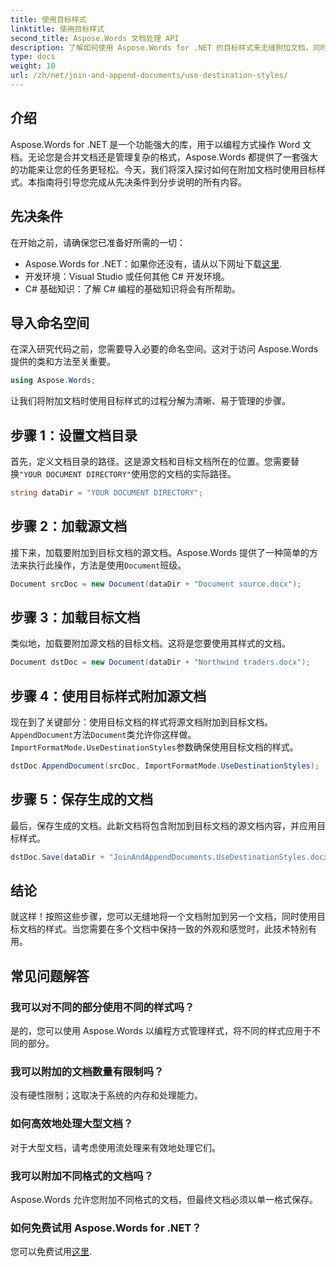 ```yaml
---
title: 使用目标样式
linktitle: 使用目标样式
second_title: Aspose.Words 文档处理 API
description: 了解如何使用 Aspose.Words for .NET 的目标样式来无缝附加文档，同时保持一致的格式。
type: docs
weight: 10
url: /zh/net/join-and-append-documents/use-destination-styles/
---
```

## 介绍

Aspose.Words for .NET 是一个功能强大的库，用于以编程方式操作 Word 文档。无论您是合并文档还是管理复杂的格式，Aspose.Words 都提供了一套强大的功能来让您的任务更轻松。今天，我们将深入探讨如何在附加文档时使用目标样式。本指南将引导您完成从先决条件到分步说明的所有内容。

## 先决条件

在开始之前，请确保您已准备好所需的一切：

-  Aspose.Words for .NET：如果你还没有，请从以下网址下载[这里](https://releases.aspose.com/words/net/).
- 开发环境：Visual Studio 或任何其他 C# 开发环境。
- C# 基础知识：了解 C# 编程的基础知识将会有所帮助。

## 导入命名空间

在深入研究代码之前，您需要导入必要的命名空间。这对于访问 Aspose.Words 提供的类和方法至关重要。

```csharp
using Aspose.Words;
```

让我们将附加文档时使用目标样式的过程分解为清晰、易于管理的步骤。

## 步骤 1：设置文档目录

首先，定义文档目录的路径。这是源文档和目标文档所在的位置。您需要替换`"YOUR DOCUMENT DIRECTORY"`使用您的文档的实际路径。

```csharp
string dataDir = "YOUR DOCUMENT DIRECTORY";
```

## 步骤 2：加载源文档

接下来，加载要附加到目标文档的源文档。Aspose.Words 提供了一种简单的方法来执行此操作，方法是使用`Document`班级。

```csharp
Document srcDoc = new Document(dataDir + "Document source.docx");
```

## 步骤 3：加载目标文档

类似地，加载要附加源文档的目标文档。这将是您要使用其样式的文档。

```csharp
Document dstDoc = new Document(dataDir + "Northwind traders.docx");
```

## 步骤 4：使用目标样式附加源文档

现在到了关键部分：使用目标文档的样式将源文档附加到目标文档。`AppendDocument`方法`Document`类允许你这样做。`ImportFormatMode.UseDestinationStyles`参数确保使用目标文档的样式。

```csharp
dstDoc.AppendDocument(srcDoc, ImportFormatMode.UseDestinationStyles);
```

## 步骤 5：保存生成的文档

最后，保存生成的文档。此新文档将包含附加到目标文档的源文档内容，并应用目标样式。

```csharp
dstDoc.Save(dataDir + "JoinAndAppendDocuments.UseDestinationStyles.docx");
```

## 结论

就这样！按照这些步骤，您可以无缝地将一个文档附加到另一个文档，同时使用目标文档的样式。当您需要在多个文档中保持一致的外观和感觉时，此技术特别有用。

## 常见问题解答

### 我可以对不同的部分使用不同的样式吗？
是的，您可以使用 Aspose.Words 以编程方式管理样式，将不同的样式应用于不同的部分。

### 我可以附加的文档数量有限制吗？
没有硬性限制；这取决于系统的内存和处理能力。

### 如何高效地处理大型文档？
对于大型文档，请考虑使用流处理来有效地处理它们。

### 我可以附加不同格式的文档吗？
Aspose.Words 允许您附加不同格式的文档，但最终文档必须以单一格式保存。

### 如何免费试用 Aspose.Words for .NET？
您可以免费试用[这里](https://releases.aspose.com/).